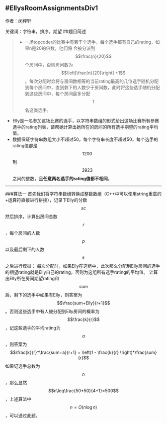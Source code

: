 #EllysRoomAssignmentsDiv1
---
作者：闵梓轩

关键词：字符串，排序，期望
##题目简述
> * 一场topcoder的比赛中有若干个选手，每个选手都有自己的rating，如果n是20的倍数，他们将 会被分派到$$\frac{n}{20}$$个房间中，否则房间数为$$\left[\frac{n}{20}\right] +1$$。每次分配时会将与房间数相等的当前rating最高的几位选手随机分配到每个房间中，直到剩下的人数少于房间数，此时将这些选手随机分配到这些房间中，每个房间最多分配$$1$$名这类选手。
* Elly是一名参加这场比赛的选手，以字符串数组的形式给出这场比赛所有参赛选手的rating列表，请帮她计算出她所在的房间的所有选手期望的rating平均值。
* 数据保证字符串数组大小不超过50，每个字符串长度不超过50，每个选手的rating值都是$$1200$$到$$3923$$之间的整数，**且任意两名选手的rating值都不相同**。

---
###算法一
首先我们将字符串数组转换成整数数组（C++中可以使用string重载的+运算符直接进行拼接），记录下Elly的分数$$sc$$然后排序，计算出房间总数$$r$$，每个房间的人数$$p$$以及最后剩下的人数$$k$$之后进行模拟：
每次分配时，如果Elly在这组中，此次那么分配到Elly房间的选手的期望rating就是Elly自己的rating，否则为这组所有选手rating的平均值。
计算出Elly所在房间期望rating和$$sum$$后，剩下的选手中如果有Elly，则答案为$$\frac{sum+Elly}{r+1}$$。否则这些选手中有人被分配到Elly房间的概率为$$\frac{k}{r}$$，记这些选手的平均rating为$$a$$，则答案为$$\frac{k}{r}*\frac{sum+a}{r+1} + \left(1 - \frac{k}{r} \right)*\frac{sum}{r}$$
如果记选手总数为$$n$$，那么显然$$n\leq\frac{50*50}{4+1}=500$$，上述算法中$$ n =O\left(n\log{n}\right)$$，可以通过此题。
